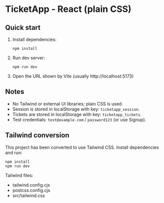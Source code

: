 # TicketApp - React (plain CSS)

## Quick start

1. Install dependencies:
   ```
   npm install
   ```
2. Run dev server:
   ```
   npm run dev
   ```
3. Open the URL shown by Vite (usually http://localhost:5173)

## Notes
- No Tailwind or external UI libraries; plain CSS is used.
- Session is stored in localStorage with key: `ticketapp_session`.
- Tickets are stored in localStorage with key: `ticketapp_tickets`.
- Test credentials: `test@example.com` / `password123` (or use Signup).


## Tailwind conversion
This project has been converted to use Tailwind CSS. Install dependencies and run:

```
npm install
npm run dev
```

Tailwind files:
- tailwind.config.cjs
- postcss.config.cjs
- src/tailwind.css
